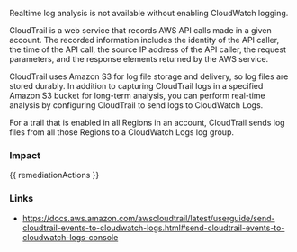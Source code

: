 
Realtime log analysis is not available without enabling CloudWatch logging.

CloudTrail is a web service that records AWS API calls made in a given account. The recorded information includes the identity of the API caller, the time of the API call, the source IP address of the API caller, the request parameters, and the response elements returned by the AWS service.

CloudTrail uses Amazon S3 for log file storage and delivery, so log files are stored durably. In addition to capturing CloudTrail logs in a specified Amazon S3 bucket for long-term analysis, you can perform real-time analysis by configuring CloudTrail to send logs to CloudWatch Logs.

For a trail that is enabled in all Regions in an account, CloudTrail sends log files from all those Regions to a CloudWatch Logs log group.


### Impact
<!-- Add Impact here -->

<!-- DO NOT CHANGE -->
{{ remediationActions }}

### Links
- https://docs.aws.amazon.com/awscloudtrail/latest/userguide/send-cloudtrail-events-to-cloudwatch-logs.html#send-cloudtrail-events-to-cloudwatch-logs-console



